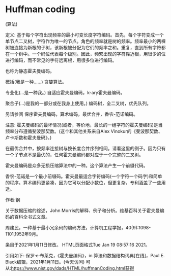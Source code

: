 # Huffman coding


(算法)



定义:
基于每个字符出现频率的最小可变长度字符编码。首先，每个字符变成一个单节点二叉树，字符作为唯一的节点。角色的频率就是树的频率。频率最小的两棵树被连接为新根的子树，该新根被分配为它们的频率之和。重复，直到所有字符都在一个树中。一个码位代表每个级别。因此，频繁出现的字符靠近根，用很少的位进行编码，而不常见的字符远离根，用很多位进行编码。



也称为静态霍夫曼编码。



概括(我是一种……)
贪婪算法。



专业化(…是一种我。)
自适应霍夫曼编码，k-ary霍夫曼编码。



聚合子(…)是我的一部分或在我身上使用。)
编码树，全二叉树，优先队列。



另请参阅
保序霍夫曼编码，算术编码，最优合并，香农-范诺编码。



注意:
霍夫曼编码的最坏情况(或者，等价地，最长的一组字符的霍夫曼编码)是当频率分布遵循斐波那契数。(这个和其他关系来自Alex Vinokur的《斐波那契数、卢卡斯数和霍夫曼码》。)

在最优合并中，按频率连接树与按长度合并序列相同。请看这里的例子。因为只有一个子节点不是最优的，任何霍夫曼编码都对应于一个完整的二叉树。

霍夫曼编码是众多无损压缩算法中的一种。这个算法产生一个前缀代码。

香农-范诺是一个最小前缀码。霍夫曼最适合字符编码(一个字符一个码字)和简单的程序。算术编码更紧凑，因为它可以分配小数位，但更复杂，专利涵盖了一些用途。


作者:钢


关于数据压缩的综述，John Morris的解释、例子和分析。维基百科关于霍夫曼编码的百科全书式文章。



周建民，一种基于最小冗余码的编码方法，计算机工程学报，40(9):1098-1101,1952年9月。








条目于2021年1月11日修改。
HTML页面格式Tue Jan 19 08:57:16 2021。



引用如下:
保罗·e·布莱克，《霍夫曼编码》，in
算法和数据结构词典[在线]，Paul E. Black编辑，2021年1月11日。(今天访问)
可从:https://www.nist.gov/dads/HTML/huffmanCoding.html获得